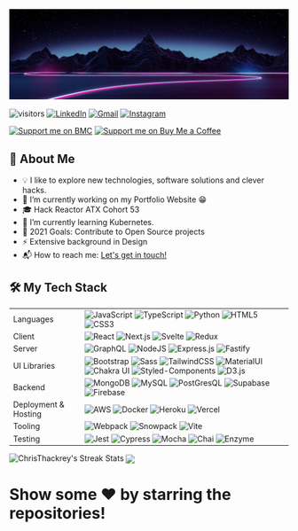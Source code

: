 <img src="https://raw.githubusercontent.com/ChrisThackrey/ChrisThackrey/main/banner.png" alt="Hi, I'm Chris 👋" title="Hi, I'm Chris 👋"/>

![visitors](https://visitor-badge-reloaded.herokuapp.com/badge?page_id=ChrisThackrey.ChrisThackrey&style=for-the-badge&color=00cf00) [<img alt="LinkedIn" src="https://img.shields.io/badge/linkedin%20-%230077B5.svg?&style=for-the-badge&logo=linkedin&logoColor=white"/>](https://www.linkedin.com/in/chris-thackrey-015/) [<img alt="Gmail" src="https://img.shields.io/badge/Gmail-D14836?style=for-the-badge&logo=gmail&logoColor=white" />](mailto:c.r.thackrey@gmail.com) [<img alt="Instagram" src="https://img.shields.io/badge/chris_thackrey%20-%23E4405F.svg?&style=for-the-badge&logo=Instagram&logoColor=white"/>](https://instagram.com/chris_thackrey)

[![Support me on BMC](https://img.shields.io/badge/Follow%20me%20on-DEV-black?style=for-the-badge)](https://dev.to/christhackrey) [![Support me on Buy Me a Coffee](https://img.shields.io/badge/Support%20me-☕-orange.svg?style=for-the-badge)](https://www.buymeacoffee.com/christhackrey)

<!-- [![Follow me on Unsplash](https://img.shields.io/badge/See%20my%20photos%20on-Unsplash%20%F0%9F%93%B8-black?style=for-the-badge)](https://unsplash.com/@thacken) -->

## 🚀 About Me

- 💡 I like to explore new technologies, software solutions and clever hacks.
- 🔭 I’m currently working on my Portfolio Website :grin:
- :mortar_board: Hack Reactor ATX Cohort 53
- 🌱 I’m currently learning Kubernetes.
- 🥅 2021 Goals: Contribute to Open Source projects
- ⚡ Extensive background in Design
- 📬 How to reach me: [Let's get in touch!](https://www.linkedin.com/in/chris-thackrey-015/)

## 🛠 My Tech Stack

<table>
  <tr>
    <td>Languages</td>
    <td>
      <img alt="JavaScript" src="https://img.shields.io/badge/javascript%20-%23323330.svg?&style=for-the-badge&logo=javascript&logoColor=%23F7DF1E"/>
      <img alt="TypeScript" src="https://img.shields.io/badge/typescript%20-%23323330.svg?&style=for-the-badge&logo=typescript&logoColor=%233178C6"/>
      <img alt="Python" src="https://img.shields.io/badge/python%20-%23323330.svg?&style=for-the-badge&logo=python&logoColor=%233776AB"/>
      <img alt="HTML5" src="https://img.shields.io/badge/html5%20-%23E34F26.svg?&style=for-the-badge&logo=html5&logoColor=white"/>
      <img alt="CSS3" src="https://img.shields.io/badge/css3%20-%231572B6.svg?&style=for-the-badge&logo=css3&logoColor=white"/>
    </td>
  </tr>

  <tr>
    <td>Client</td>
    <td>
      <img alt="React" src="https://img.shields.io/badge/react%20-%2320232a.svg?&style=for-the-badge&logo=react&logoColor=%2361DAFB"/>
      <img alt="Next.js" src="https://img.shields.io/badge/nextjs%20-%23000.svg?&style=for-the-badge&logo=nextdotjs&logoColor=white"/>
      <img alt="Svelte" src="https://img.shields.io/badge/svelte%20-%23FF3E00.svg?&style=for-the-badge&logo=svelte&logoColor=white"/>
      <img alt="Redux" src="https://img.shields.io/badge/redux%20-%23593d88.svg?&style=for-the-badge&logo=redux&logoColor=white"/>
    </td>
  </tr>

  <tr>
    <td>Server</td>
    <td>
      <img alt="GraphQL" src="https://img.shields.io/badge/graphql%20-%23E10098.svg?&style=for-the-badge&logo=graphql&logoColor=black"/>
      <img alt="NodeJS" src="https://img.shields.io/badge/node.js%20-%2343853D.svg?&style=for-the-badge&logo=node.js&logoColor=white"/>
      <img alt="Express.js" src="https://img.shields.io/badge/express.js%20-%23404d59.svg?&style=for-the-badge&logo=express&logoColor=white"/>
      <img alt="Fastify" src="https://img.shields.io/badge/fastify%20-%23000000.svg?&style=for-the-badge&logo=fastify&logoColor=white"/>
    </td>
  </tr>

  <tr>
    <td>UI Libraries</td>
    <td>
      <img alt="Bootstrap" src="https://img.shields.io/badge/bootstrap%20-%237952B3.svg?&style=for-the-badge&logo=bootstrap&logoColor=white"/>
      <img alt="Sass" src="https://img.shields.io/badge/sass%20-17202C.svg?&style=for-the-badge&logo=sass&logoColor=%23CC6699"/>
      <img alt="TailwindCSS" src="https://img.shields.io/badge/tailwindcss%20-%2338B2AC.svg?&style=for-the-badge&logo=tailwindcss&logoColor=%23000000"/>
      <img alt="MaterialUI" src="https://img.shields.io/badge/materialui%20-%230081CB.svg?&style=for-the-badge&logo=materialui&logoColor=%23000000"/>
      <img alt="Chakra UI" src="https://img.shields.io/badge/chakraui%20-17202C.svg?&style=for-the-badge&logo=chakraui&logoColor=%23319795"/>
      <img alt="Styled-Components" src="https://img.shields.io/badge/styledcomponents%20-%23DB7093.svg?&style=for-the-badge&logo=styledcomponents&logoColor=black"/>
      <img alt="D3.js" src="https://img.shields.io/badge/d3%20-%23F9A03C.svg?&style=for-the-badge&logo=d3dotjs&logoColor=black"/>
    </td>
  </tr>

  <tr>
    <td>Backend</td>
    <td>
      <img alt="MongoDB" src ="https://img.shields.io/badge/MongoDB-%234ea94b.svg?&style=for-the-badge&logo=mongodb&logoColor=white"/>
      <img alt="MySQL" src="https://img.shields.io/badge/-mysql-4479A1?&style=for-the-badge&logo=mysql&logoColor=white"/>
      <img alt="PostGresQL" src="https://img.shields.io/badge/postgresql%20-%234169E1?&style=for-the-badge&logo=postgresql&logoColor=white"/>
      <img alt="Supabase" src="https://img.shields.io/badge/supabase%20-%23000?&style=for-the-badge&logo=supabase&logoColor=%233ECF8E"/>
      <img alt="Firebase" src="https://img.shields.io/badge/firebase%20-%23FFCA28?&style=for-the-badge&logo=firebase&logoColor=black"/>
    </td>
  </tr>

  <tr>
    <td>Deployment & Hosting</td>
    <td>
      <img alt="AWS" src="https://img.shields.io/badge/AWS%20-%23FF9900.svg?&style=for-the-badge&logo=amazon-aws&logoColor=white"/>
      <img alt="Docker" src="https://img.shields.io/badge/docker%20-%232496ED.svg?&style=for-the-badge&logo=docker&logoColor=white"/>
      <img alt="Heroku" src="https://img.shields.io/badge/heroku%20-%23430098.svg?&style=for-the-badge&logo=heroku&logoColor=white"/>
      <img alt="Vercel" src="https://img.shields.io/badge/vercel%20-%23000.svg?&style=for-the-badge&logo=vercel&logoColor=white"/>
    </td>
  </tr>
  <tr>
    <td>Tooling</td>
    <td>
      <img alt="Webpack" src="https://img.shields.io/badge/webpack%20-%238DD6F9.svg?&style=for-the-badge&logo=webpack&logoColor=black"/>
      <img alt="Snowpack" src="https://img.shields.io/badge/snowpack%20-%2329B5E8.svg?&style=for-the-badge&logo=snowpack&logoColor=white"/>
      <img alt="Vite" src="https://img.shields.io/badge/Vite%20-%23000.svg?&style=for-the-badge&logo=vite&logoColor=%23646CFF"/>
    </td>
  </tr>
  <tr>
    <td>Testing</td>
    <td>
      <img alt="Jest" src="https://img.shields.io/badge/-jest-%23C21325?&style=for-the-badge&logo=jest&logoColor=white"/>
      <img alt="Cypress" src="https://img.shields.io/badge/cypress-%2317202C?&style=for-the-badge&logo=cypress&logoColor=white"/>
      <img alt="Mocha" src="https://img.shields.io/badge/mocha-%238D6748?&style=for-the-badge&logo=mocha&logoColor=white"/>
      <img alt="Chai" src="https://img.shields.io/badge/chai-%23A30701?&style=for-the-badge&logo=chai&logoColor=white"/>
      <img alt="Enzyme" src="https://img.shields.io/badge/enzyme-%2361DAFB?&style=for-the-badge&logo=enzyme&logoColor=white"/>
    </td>
  </tr>
</table>

<img src="https://github-readme-streak-stats.herokuapp.com/?user=ChrisThackrey&theme=nightowl" alt="ChrisThackrey's Streak Stats" title="ChrisThackrey's Streak Stats"/>

<!-- <div></div> -->

<img align="center" src="https://github-readme-stats.vercel.app/api?username=ChrisThackrey&count_private=true&hide=stars&theme=nightowl" />

<!-- <img align="center" src="https://github-readme-stats.vercel.app/api/top-langs/?username=ChrisThackrey&langs_count=6&layout=compact&theme=nightowl" /> -->

<!-- <details>
  <summary>Work projects I can share</summary>

  <a href="https://link/">
    <img height="50" src="https://link/wp-content/uploads/2019/08/Logo-600x240.png">
  </a>

</details> -->

<h1>Show some  ❤️  by starring the repositories!</h1>
